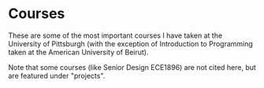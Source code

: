 # Courses

These are some of the most important courses I have taken at the University of Pittsburgh (with the exception of Introduction to Programming taken at the American University of Beirut).

Note that some courses (like Senior Design ECE1896) are not cited here, but are featured under "projects".
